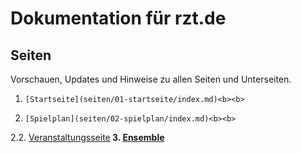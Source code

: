 # Dokumentation für rzt.de

## Seiten
Vorschauen, Updates und Hinweise zu allen Seiten und Unterseiten.

1.     [Startseite](seiten/01-startseite/index.md)<b><b>
2.     [Spielplan](seiten/02-spielplan/index.md)<b><b>
2.2.   [Veranstaltungsseite](seiten/02-2-veranstaltung/index.md)<b><b>
3.     [Ensemble](seiten/03-ensemble/index.md)<b><b>
